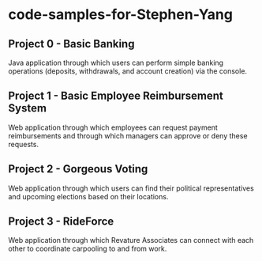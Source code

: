 # code-samples-for-Stephen-Yang

## Project 0 - Basic Banking

Java application through which users can perform simple banking operations (deposits, withdrawals, and account creation) via the console.

## Project 1 - Basic Employee Reimbursement System

Web application through which employees can request payment reimbursements and through which managers can approve or deny these requests.

## Project 2 - Gorgeous Voting

Web application through which users can find their political representatives and upcoming elections based on their locations.

## Project 3 - RideForce

Web application through which Revature Associates can connect with each other to coordinate carpooling to and from work.
